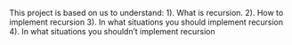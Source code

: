This project is based on us to understand:
1). What is recursion.
2). How to implement recursion
3). In what situations you should implement recursion
4). In what situations you shouldn’t implement recursion
